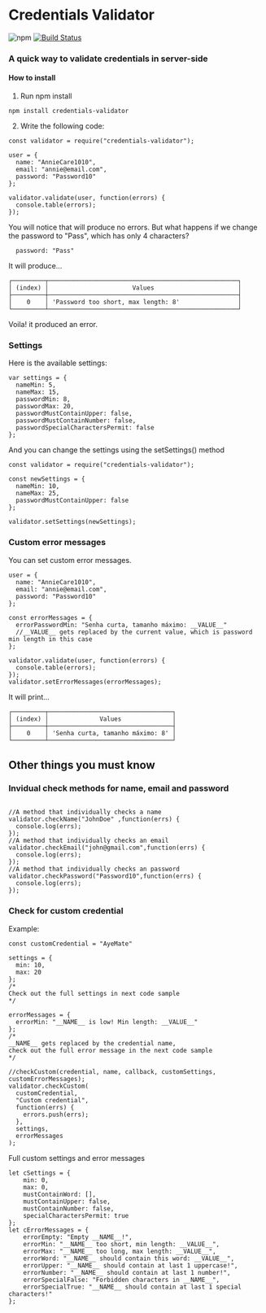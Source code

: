 # Credentials Validator

![npm](https://img.shields.io/npm/v/credentials-validator)
[![Build Status](https://travis-ci.com/HDK101/credentials-validator.svg?branch=master)](https://travis-ci.com/HDK101/credentials-validator)

### A quick way to validate credentials in server-side

#### How to install

1. Run npm install

```
npm install credentials-validator
```

2. Write the following code:

```
const validator = require("credentials-validator");

user = {
  name: "AnnieCare1010",
  email: "annie@email.com",
  password: "Password10"
};

validator.validate(user, function(errors) {
  console.table(errors);
});
```

You will notice that will produce no errors.
But what happens if we change the password to "Pass", which has only 4 characters?

```
  password: "Pass"
```

It will produce...

```
┌─────────┬────────────────────────────────────────────────────┐
│ (index) │                       Values                       │
├─────────┼────────────────────────────────────────────────────┤
│    0    │ 'Password too short, max length: 8'                │
└─────────┴────────────────────────────────────────────────────┘
```

Voila! it produced an error.

### Settings

Here is the available settings:

```
var settings = {
  nameMin: 5,
  nameMax: 15,
  passwordMin: 8,
  passwordMax: 20,
  passwordMustContainUpper: false,
  passwordMustContainNumber: false,
  passwordSpecialCharactersPermit: false
};
```

And you can change the settings using the setSettings() method

```
const validator = require("credentials-validator");

const newSettings = {
  nameMin: 10,
  nameMax: 25,
  passwordMustContainUpper: false
};

validator.setSettings(newSettings);
```

### Custom error messages

You can set custom error messages.

```
user = {
  name: "AnnieCare1010",
  email: "annie@email.com",
  password: "Password10"
};

const errorMessages = {
  errorPasswordMin: "Senha curta, tamanho máximo: __VALUE__"
  //__VALUE__ gets replaced by the current value, which is password min length in this case
};

validator.validate(user, function(errors) {
  console.table(errors);
});
validator.setErrorMessages(errorMessages);
```

It will print...

```
┌─────────┬──────────────────────────────────┐
│ (index) │              Values              │
├─────────┼──────────────────────────────────┤
│    0    │ 'Senha curta, tamanho máximo: 8' │
└─────────┴──────────────────────────────────┘
```

## Other things you must know

### Invidual check methods for name, email and password

```

//A method that individually checks a name
validator.checkName("JohnDoe" ,function(errs) {
  console.log(errs);
});
//A method that individually checks an email
validator.checkEmail("john@gmail.com",function(errs) {
  console.log(errs);
});
//A method that individually checks an password
validator.checkPassword("Password10",function(errs) {
  console.log(errs);
});

```

### Check for custom credential

Example:
```
const customCredential = "AyeMate"

settings = {
  min: 10,
  max: 20
};
/*
Check out the full settings in next code sample
*/

errorMessages = {
  errorMin: "__NAME__ is low! Min length: __VALUE__"
};
/*
__NAME__ gets replaced by the credential name,
check out the full error message in the next code sample
*/

//checkCustom(credential, name, callback, customSettings, customErrorMessages);
validator.checkCustom(
  customCredential,
  "Custom credential",
  function(errs) {
    errors.push(errs);
  },
  settings,
  errorMessages
);

```

Full custom settings and error messages
```
let cSettings = {
    min: 0,
    max: 0,
    mustContainWord: [],
    mustContainUpper: false,
    mustContainNumber: false,
    specialCharactersPermit: true
};
let cErrorMessages = {
    errorEmpty: "Empty __NAME__!",
    errorMin: "__NAME__ too short, min length: __VALUE__",
    errorMax: "__NAME__ too long, max length: __VALUE__",
    errorWord: "__NAME__ should contain this word: __VALUE__",
    errorUpper: "__NAME__ should contain at last 1 uppercase!",
    errorNumber: "__NAME__ should contain at last 1 number!",
    errorSpecialFalse: "Forbidden characters in __NAME__",
    errorSpecialTrue: "__NAME__ should contain at last 1 special characters!"
};
```
